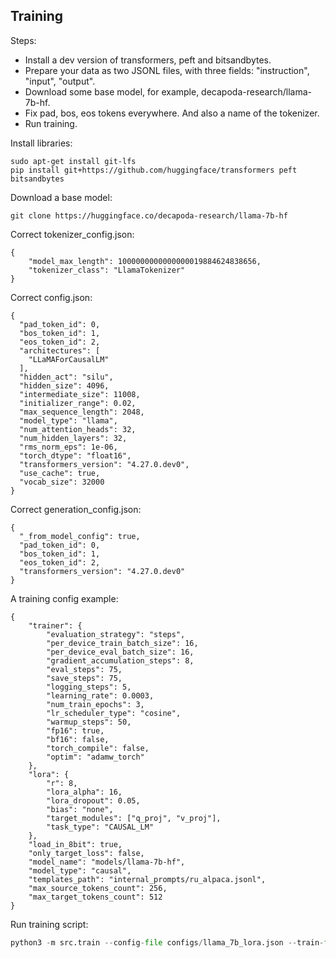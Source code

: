 ## Training
Steps:
* Install a dev version of transformers, peft and bitsandbytes.
* Prepare your data as two JSONL files, with three fields: "instruction", "input", "output".
* Download some base model, for example, decapoda-research/llama-7b-hf. 
* Fix pad, bos, eos tokens everywhere. And also a name of the tokenizer.
* Run training.

Install libraries:
```
sudo apt-get install git-lfs
pip install git+https://github.com/huggingface/transformers peft bitsandbytes
```

Download a base model:
```
git clone https://huggingface.co/decapoda-research/llama-7b-hf
```

Correct tokenizer_config.json:
```
{
    "model_max_length": 1000000000000000019884624838656,
    "tokenizer_class": "LlamaTokenizer"
}
```


Correct config.json:
```
{
  "pad_token_id": 0,
  "bos_token_id": 1,
  "eos_token_id": 2,
  "architectures": [
    "LLaMAForCausalLM"
  ],
  "hidden_act": "silu",
  "hidden_size": 4096,
  "intermediate_size": 11008,
  "initializer_range": 0.02,
  "max_sequence_length": 2048,
  "model_type": "llama",
  "num_attention_heads": 32,
  "num_hidden_layers": 32,
  "rms_norm_eps": 1e-06,
  "torch_dtype": "float16",
  "transformers_version": "4.27.0.dev0",
  "use_cache": true,
  "vocab_size": 32000
}
```

Correct generation_config.json:
```
{
  "_from_model_config": true,
  "pad_token_id": 0,
  "bos_token_id": 1,
  "eos_token_id": 2,
  "transformers_version": "4.27.0.dev0"
}
```

A training config example:
```
{
    "trainer": {
        "evaluation_strategy": "steps",
        "per_device_train_batch_size": 16,
        "per_device_eval_batch_size": 16,
        "gradient_accumulation_steps": 8,
        "eval_steps": 75,
        "save_steps": 75,
        "logging_steps": 5,
        "learning_rate": 0.0003,
        "num_train_epochs": 3,
        "lr_scheduler_type": "cosine",
        "warmup_steps": 50,
        "fp16": true,
        "bf16": false,
        "torch_compile": false,
        "optim": "adamw_torch"
    },
    "lora": {
        "r": 8,
        "lora_alpha": 16,
        "lora_dropout": 0.05,
        "bias": "none",
        "target_modules": ["q_proj", "v_proj"],
        "task_type": "CAUSAL_LM"
    },
    "load_in_8bit": true,
    "only_target_loss": false,
    "model_name": "models/llama-7b-hf",
    "model_type": "causal",
    "templates_path": "internal_prompts/ru_alpaca.jsonl",
    "max_source_tokens_count": 256,
    "max_target_tokens_count": 512
}
```

Run training script:

```python
python3 -m src.train --config-file configs/llama_7b_lora.json --train-file train.jsonl --val-file val.jsonl  --output-dir models/llama_7b_lora
```
